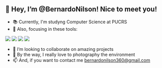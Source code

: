 ## 👋 Hey, I’m @BernardoNilson! Nice to meet you!
- 📚 Currently, I'm studyng Computer Science at PUCRS
- 🌱 Also, focusing in these tools:
 <p>
      
  <img src="https://img.shields.io/badge/HTML5-E34F26?style=for-the-badge&logo=html5&logoColor=white">
  <img src="https://img.shields.io/badge/CSS3-1572B6?style=for-the-badge&logo=css3&logoColor=white">
  <img src="https://img.shields.io/badge/Java-ED8B00?style=for-the-badge&logo=openjdk&logoColor=white">
  <img src="https://img.shields.io/badge/Visual_Studio_Code-0078D4?style=for-the-badge&logo=visual%20studio%20code&logoColor=white">
  </p>
 
- 💞️ I’m looking to collaborate on amazing projects
- 👀 By the way, I really love to photography the environment
- 📫 And, if you want to contact me bernardonilson360@gmail.com


